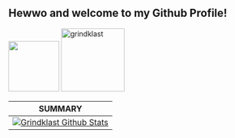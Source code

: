 ## Hewwo and welcome to my Github Profile!
<img width="100" src="https://github.githubassets.com/images/modules/site/sponsors/pixel-mona-heart.gif">
<img width="125" src="https://komarev.com/ghpvc/?username=grindklast&style=flat-square" alt="grindklast" /><br>

| **SUMMARY**                                                                                                                                                     |
| --------------------------------------------------------------------------------------------------------------------------------------------------------------- |
| [![Grindklast Github Stats](https://github-readme-stats.vercel.app/api?username=grindklast&show_icons=true)](https://github.com/grindklast/github-readme-stats) |

<!--
**grindklast/grindklast** is a ✨ _special_ ✨ repository because its `README.md` (this file) appears on your GitHub profile.

Here are some ideas to get you started:

- 🔭 I’m currently working on ...
- 🌱 I’m currently learning ...
- 👯 I’m looking to collaborate on ...
- 🤔 I’m looking for help with ...
- 💬 Ask me about ...
- 📫 How to reach me: ...
- 😄 Pronouns: ...
- ⚡ Fun fact: ...
-->
